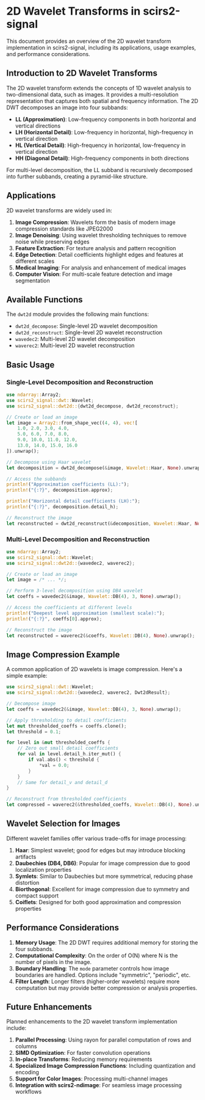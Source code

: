 # 2D Wavelet Transforms in scirs2-signal

This document provides an overview of the 2D wavelet transform implementation in scirs2-signal, including its applications, usage examples, and performance considerations.

## Introduction to 2D Wavelet Transforms

The 2D wavelet transform extends the concepts of 1D wavelet analysis to two-dimensional data, such as images. It provides a multi-resolution representation that captures both spatial and frequency information. The 2D DWT decomposes an image into four subbands:

- **LL (Approximation)**: Low-frequency components in both horizontal and vertical directions
- **LH (Horizontal Detail)**: Low-frequency in horizontal, high-frequency in vertical direction
- **HL (Vertical Detail)**: High-frequency in horizontal, low-frequency in vertical direction
- **HH (Diagonal Detail)**: High-frequency components in both directions

For multi-level decomposition, the LL subband is recursively decomposed into further subbands, creating a pyramid-like structure.

## Applications

2D wavelet transforms are widely used in:

1. **Image Compression**: Wavelets form the basis of modern image compression standards like JPEG2000
2. **Image Denoising**: Using wavelet thresholding techniques to remove noise while preserving edges
3. **Feature Extraction**: For texture analysis and pattern recognition
4. **Edge Detection**: Detail coefficients highlight edges and features at different scales
5. **Medical Imaging**: For analysis and enhancement of medical images
6. **Computer Vision**: For multi-scale feature detection and image segmentation

## Available Functions

The `dwt2d` module provides the following main functions:

- `dwt2d_decompose`: Single-level 2D wavelet decomposition
- `dwt2d_reconstruct`: Single-level 2D wavelet reconstruction
- `wavedec2`: Multi-level 2D wavelet decomposition
- `waverec2`: Multi-level 2D wavelet reconstruction

## Basic Usage

### Single-Level Decomposition and Reconstruction

```rust
use ndarray::Array2;
use scirs2_signal::dwt::Wavelet;
use scirs2_signal::dwt2d::{dwt2d_decompose, dwt2d_reconstruct};

// Create or load an image
let image = Array2::from_shape_vec((4, 4), vec![
    1.0, 2.0, 3.0, 4.0,
    5.0, 6.0, 7.0, 8.0,
    9.0, 10.0, 11.0, 12.0,
    13.0, 14.0, 15.0, 16.0
]).unwrap();

// Decompose using Haar wavelet
let decomposition = dwt2d_decompose(&image, Wavelet::Haar, None).unwrap();

// Access the subbands
println!("Approximation coefficients (LL):");
println!("{:?}", decomposition.approx);

println!("Horizontal detail coefficients (LH):");
println!("{:?}", decomposition.detail_h);

// Reconstruct the image
let reconstructed = dwt2d_reconstruct(&decomposition, Wavelet::Haar, None).unwrap();
```

### Multi-Level Decomposition and Reconstruction

```rust
use ndarray::Array2;
use scirs2_signal::dwt::Wavelet;
use scirs2_signal::dwt2d::{wavedec2, waverec2};

// Create or load an image
let image = /* ... */;

// Perform 3-level decomposition using DB4 wavelet
let coeffs = wavedec2(&image, Wavelet::DB(4), 3, None).unwrap();

// Access the coefficients at different levels
println!("Deepest level approximation (smallest scale):");
println!("{:?}", coeffs[0].approx);

// Reconstruct the image
let reconstructed = waverec2(&coeffs, Wavelet::DB(4), None).unwrap();
```

## Image Compression Example

A common application of 2D wavelets is image compression. Here's a simple example:

```rust
use scirs2_signal::dwt::Wavelet;
use scirs2_signal::dwt2d::{wavedec2, waverec2, Dwt2dResult};

// Decompose image
let coeffs = wavedec2(&image, Wavelet::DB(4), 3, None).unwrap();

// Apply thresholding to detail coefficients
let mut thresholded_coeffs = coeffs.clone();
let threshold = 0.1;

for level in &mut thresholded_coeffs {
    // Zero out small detail coefficients
    for val in level.detail_h.iter_mut() {
        if val.abs() < threshold {
            *val = 0.0;
        }
    }
    // Same for detail_v and detail_d
}

// Reconstruct from thresholded coefficients
let compressed = waverec2(&thresholded_coeffs, Wavelet::DB(4), None).unwrap();
```

## Wavelet Selection for Images

Different wavelet families offer various trade-offs for image processing:

1. **Haar**: Simplest wavelet; good for edges but may introduce blocking artifacts
2. **Daubechies (DB4, DB6)**: Popular for image compression due to good localization properties
3. **Symlets**: Similar to Daubechies but more symmetrical, reducing phase distortion
4. **Biorthogonal**: Excellent for image compression due to symmetry and compact support
5. **Coiflets**: Designed for both good approximation and compression properties

## Performance Considerations

1. **Memory Usage**: The 2D DWT requires additional memory for storing the four subbands.
2. **Computational Complexity**: On the order of O(N) where N is the number of pixels in the image.
3. **Boundary Handling**: The `mode` parameter controls how image boundaries are handled. Options include "symmetric", "periodic", etc.
4. **Filter Length**: Longer filters (higher-order wavelets) require more computation but may provide better compression or analysis properties.

## Future Enhancements

Planned enhancements to the 2D wavelet transform implementation include:

1. **Parallel Processing**: Using rayon for parallel computation of rows and columns
2. **SIMD Optimization**: For faster convolution operations
3. **In-place Transforms**: Reducing memory requirements
4. **Specialized Image Compression Functions**: Including quantization and encoding
5. **Support for Color Images**: Processing multi-channel images
6. **Integration with scirs2-ndimage**: For seamless image processing workflows